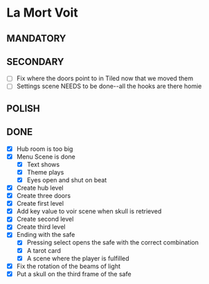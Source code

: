 # La Mort Voit

## MANDATORY

## SECONDARY

- [ ] Fix where the doors point to in Tiled now that we moved them
- [ ] Settings scene NEEDS to be done--all the hooks are there homie

## POLISH


## DONE

- [x] Hub room is too big
- [x] Menu Scene is done
	- [x] Text shows
	- [x] Theme plays
	- [x] Eyes open and shut on beat
- [x] Create hub level
- [x] Create three doors
- [x] Create first level
- [x] Add key value to voir scene when skull is retrieved
- [x] Create second level
- [x] Create third level
- [x] Ending with the safe
	- [x] Pressing select opens the safe with the correct combination
	- [x] A tarot card
	- [x] A scene where the player is fulfilled
- [x] Fix the rotation of the beams of light
- [x] Put a skull on the third frame of the safe
